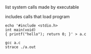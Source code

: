 list system calls made by executable

includes calls that load program

    echo '#include <stdio.h>
    int main(void)
    { printf("hello"); return 0; }' > a.c

    gcc a.c
    strace ./a.out
